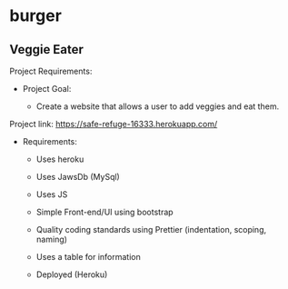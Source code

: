 # burger 
## Veggie Eater 

Project Requirements: 

- Project Goal:

  - Create a website that allows a user to add veggies and eat them. 
  
 Project link: https://safe-refuge-16333.herokuapp.com/ 

- Requirements:  

  - Uses heroku

  - Uses JawsDb (MySql) 
  
  - Uses JS 

  - Simple Front-end/UI using bootstrap

  - Quality coding standards using Prettier (indentation, scoping, naming)

  - Uses a table for information

  - Deployed (Heroku)

